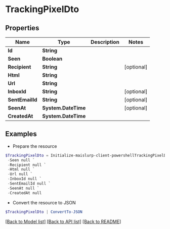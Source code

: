 # TrackingPixelDto
## Properties

Name | Type | Description | Notes
------------ | ------------- | ------------- | -------------
**Id** | **String** |  | 
**Seen** | **Boolean** |  | 
**Recipient** | **String** |  | [optional] 
**Html** | **String** |  | 
**Url** | **String** |  | 
**InboxId** | **String** |  | [optional] 
**SentEmailId** | **String** |  | [optional] 
**SeenAt** | **System.DateTime** |  | [optional] 
**CreatedAt** | **System.DateTime** |  | 

## Examples

- Prepare the resource
```powershell
$TrackingPixelDto = Initialize-maislurp-client-powershellTrackingPixelDto  -Id null `
 -Seen null `
 -Recipient null `
 -Html null `
 -Url null `
 -InboxId null `
 -SentEmailId null `
 -SeenAt null `
 -CreatedAt null
```

- Convert the resource to JSON
```powershell
$TrackingPixelDto | ConvertTo-JSON
```

[[Back to Model list]](../README#documentation-for-models) [[Back to API list]](../README#documentation-for-api-endpoints) [[Back to README]](../README)

